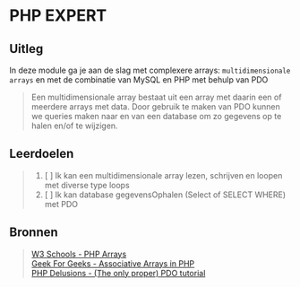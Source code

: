 # PHP EXPERT

## Uitleg

In deze module ga je aan de slag met complexere arrays: `multidimensionale arrays` en met de combinatie van MySQL en PHP met behulp van PDO

> Een multidimensionale array bestaat uit een array met daarin een of meerdere arrays met data.
> Door gebruik te maken van PDO kunnen we queries maken naar en van een database om zo gegevens op te halen en/of te wijzigen. 

## Leerdoelen

> 1. [ ] Ik kan een multidimensionale array lezen, schrijven en loopen met diverse type loops
> 1. [ ] Ik kan database gegevensOphalen (Select of SELECT WHERE) met PDO

## Bronnen

> [W3 Schools - PHP Arrays](https://www.w3schools.com/php/php_arrays_associative.asp)  
> [Geek For Geeks - Associative Arrays in PHP](https://www.geeksforgeeks.org/associative-arrays-in-php/)  
>[PHP Delusions - (The only proper) PDO tutorial](https://phpdelusions.net/pdo)  
